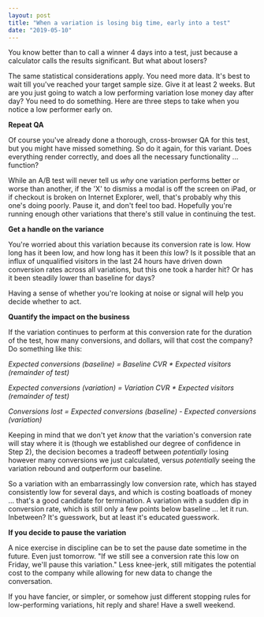 ```yaml
---
layout: post
title: "When a variation is losing big time, early into a test"
date: "2019-05-10"
---
```


You know better than to call a winner 4 days into a test, just because a calculator calls the results significant. But what about losers?

The same statistical considerations apply. You need more data. It's best to wait till you've reached your target sample size. Give it at least 2 weeks. But are you just going to watch a low performing variation lose money day after day? You need to do something. Here are three steps to take when you notice a low performer early on.

**Repeat QA**

Of course you've already done a thorough, cross-browser QA for this test, but you might have missed something. So do it again, for this variant. Does everything render correctly, and does all the necessary functionality ... function?

While an A/B test will never tell us _why_ one variation performs better or worse than another, if the 'X' to dismiss a modal is off the screen on iPad, or if checkout is broken on Internet Explorer, well, that's probably why this one's doing poorly. Pause it, and don't feel too bad. Hopefully you're running enough other variations that there's still value in continuing the test.

**Get a handle on the variance**

You're worried about this variation because its conversion rate is low. How long has it been low, and how long has it been _this_ low? Is it possible that an influx of unqualified visitors in the last 24 hours have driven down conversion rates across all variations, but this one took a harder hit? Or has it been steadily lower than baseline for days?

Having a sense of whether you're looking at noise or signal will help you decide whether to act.

**Quantify the impact on the business**

If the variation continues to perform at this conversion rate for the duration of the test, how many conversions, and dollars, will that cost the company? Do something like this:

_Expected conversions (baseline) = Baseline CVR \* Expected visitors (remainder of test)_

_Expected conversions (variation) = Variation CVR \* Expected visitors (remainder of test)_

_Conversions lost = Expected conversions (baseline) - Expected conversions (variation)_

Keeping in mind that we don't yet _know_ that the variation's conversion rate will stay where it is (though we established our degree of confidence in Step 2), the decision becomes a tradeoff between _potentially_ losing however many conversions we just calculated, versus _potentially_ seeing the variation rebound and outperform our baseline.

So a variation with an embarrassingly low conversion rate, which has stayed consistently low for several days, and which is costing boatloads of money ... that's a good candidate for termination. A variation with a sudden dip in conversion rate, which is still only a few points below baseline ... let it run. Inbetween? It's guesswork, but at least it's educated guesswork.

**If you decide to pause the variation**

A nice exercise in discipline can be to set the pause date sometime in the future. Even just tomorrow. "If we still see a conversion rate this low on Friday, we'll pause this variation." Less knee-jerk, still mitigates the potential cost to the company while allowing for new data to change the conversation.

If you have fancier, or simpler, or somehow just different stopping rules for low-performing variations, hit reply and share! Have a swell weekend.

